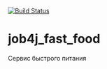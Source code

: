 [![Build Status](https://app.travis-ci.com/ainz713/job4j_fast_food.svg?branch=master)](https://app.travis-ci.com/ainz713/job4j_fast_food)
# job4j_fast_food

Сервис быстрого питания